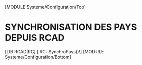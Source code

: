 <style>
	.vert{color:green;}
	.rouge{color:red;}
	.bleu{color:blue;}
</style>

[MODULE Systeme/Configuration/Top]
<H1>SYNCHRONISATION DES PAYS DEPUIS RCAD</H1>
[LIB RCAD|RC]
[!RC::SynchroPays()!]
[MODULE Systeme/Configuration/Bottom]